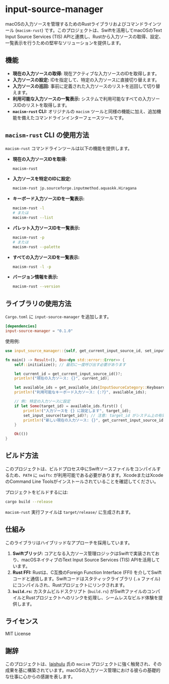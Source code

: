 # input-source-manager

macOSの入力ソースを管理するためのRustライブラリおよびコマンドラインツール (`macism-rust`) です。このプロジェクトは、Swiftを活用してmacOSのText Input Source Services (TIS) APIと連携し、Rustから入力ソースの取得、設定、一覧表示を行うための堅牢なソリューションを提供します。

## 機能

- **現在の入力ソースの取得:** 現在アクティブな入力ソースのIDを取得します。
- **入力ソースの設定:** IDを指定して、特定の入力ソースに直接切り替えます。
- **入力ソースの巡回:** 事前に定義された入力ソースのリストを巡回して切り替えます。
- **利用可能な入力ソースの一覧表示:** システムで利用可能なすべての入力ソースIDのリストを取得します。
- **`macism-rust` CLI:** オリジナルの `macism` ツールと同様の機能に加え、追加機能を備えたコマンドラインインターフェースツールです。

## `macism-rust` CLI の使用方法

`macism-rust` コマンドラインツールは以下の機能を提供します。

- **現在の入力ソースIDを取得:**
  ```bash
  macism-rust
  ```

- **入力ソースを特定のIDに設定:**
  ```bash
  macism-rust jp.sourceforge.inputmethod.aquaskk.Hiragana
  ```

- **キーボード入力ソースIDを一覧表示:**
  ```bash
  macism-rust -l
  # または
  macism-rust --list
  ```

- **パレット入力ソースIDを一覧表示:**
  ```bash
  macism-rust -p
  # または
  macism-rust --palette
  ```

- **すべての入力ソースIDを一覧表示:**
  ```bash
  macism-rust -l -p
  ```

- **バージョン情報を表示:**
  ```bash
  macism-rust --version
  ```

## ライブラリの使用方法

`Cargo.toml` に `input-source-manager` を追加します。

```toml
[dependencies]
input-source-manager = "0.1.0"
```

使用例:

```rust
use input_source_manager::{self, get_current_input_source_id, set_input_source, get_available_ids, InputSourceCategory};

fn main() -> Result<(), Box<dyn std::error::Error>> {
    self::initialize(); // 最初に一度呼び出す必要があります

    let current_id = get_current_input_source_id()?;
    println!("現在の入力ソース: {}", current_id);

    let available_ids = get_available_ids(InputSourceCategory::Keyboard)?;
    println!("利用可能なキーボード入力ソース: {:?}", available_ids);

    // 例: 特定の入力ソースに設定
    if let Some(target_id) = available_ids.first() {
        println!("入力ソースを {} に設定します", target_id);
        set_input_source(target_id)?; // 注意: target_id がシステム上の有効な入力ソースである場合にのみ機能します
        println!("新しい現在の入力ソース: {}", get_current_input_source_id()?);
    }

    Ok(())
}
```

## ビルド方法

このプロジェクトは、ビルドプロセス中にSwiftソースファイルをコンパイルするため、`PATH` に `swiftc` が利用可能である必要があります。XcodeまたはXcodeのCommand Line Toolsがインストールされていることを確認してください。

プロジェクトをビルドするには:

```bash
cargo build --release
```

`macism-rust` 実行ファイルは `target/release/` に生成されます。

## 仕組み

このライブラリはハイブリッドなアプローチを採用しています。
1.  **Swiftブリッジ:** コアとなる入力ソース管理ロジックはSwiftで実装されており、macOSネイティブのText Input Source Services (TIS) APIを活用しています。
2.  **Rust FFI:** Rustは、C互換のForeign Function Interface (FFI) を介してSwiftコードと通信します。Swiftコードはスタティックライブラリ (`.a` ファイル) にコンパイルされ、Rustプロジェクトにリンクされます。
3.  **`build.rs`:** カスタムビルドスクリプト (`build.rs`) がSwiftファイルのコンパイルとRustプロジェクトへのリンクを処理し、シームレスなビルド体験を提供します。

## ライセンス

MIT License

## 謝辞

このプロジェクトは、[laishulu](https://github.com/laishulu) 氏の `macism` プロジェクトに強く触発され、その成果を基に構築されています。macOSの入力ソース管理における彼らの基礎的な仕事に心からの感謝を表します。